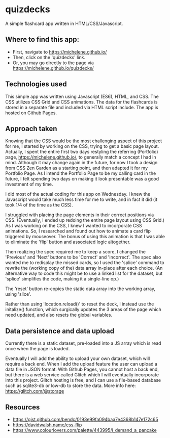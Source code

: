 # quizdecks
A simple flashcard app written in HTML/CSS/Javascript.

## Where to find this app:
* First, navigate to https://michelene.github.io/
* Then, click on the 'quizdecks' link.
* Or, you may go directly to the page via https://michelene.github.io/quizdecks/


## Technologies used

This simple app was written using Javascript (ES6), HTML, and CSS.
The CSS utilizes CSS Grid and CSS animations.
The data for the flashcards is stored in a separate file and included via HTML script include.
The app is hosted on Github Pages.

## Approach taken
Knowing that the CSS would be the most challenging aspect of this project for me, I started by working on the CSS, trying to get a basic page layout. Actually, I spent the entire first two days restyling the referring (Portfolio) page, https://michelene.github.io/, to generally match a concept I had in mind. Although it may change again in the future, for now I took a design from CSS Zen Garden as a starting point, and then adapted it for my Portfolio Page. As I intend the Portfolio Page to be my calling card in the future, I felt spending two days on making it look presentable was a good investment of my time.

I did most of the actual coding for this app on Wednesday. I knew the Javascript would take much less time for me to write, and in fact it did (it took 1/4 of the time as the CSS).

I struggled with placing the page elements in their correct positions via CSS. (Eventually, I ended up redoing the entire page layout using CSS Grid.) As I was working on the CSS, I knew I wanted to incorporate CSS animations. So, I researched and found out how to animate a card flip triggered by mouseover. The bonus of using this animation is that I was able to eliminate the 'flip' button and associated logic altogether. 

Then realizing the spec required me to keep a score, I changed the 'Previous' and 'Next' buttons to be 'Correct' and 'Incorrect'. The spec also wanted me to redisplay the missed cards, so I used the 'splice' command to rewrite the (working copy of the) data array in-place after each choice. (An alternative way to code this might be to use a linked list for the dataset, but 'splice' simplifies the code, making it a single-line op.)

The 'reset' button re-copies the static data array into the working array, using 'slice'.

Rather than using 'location.reload()' to reset the deck, I instead use the initalize() function, which surgically updates the 3 areas of the page which need updated, and also resets the global variables.


## Data persistence and data upload
Currently there is a static dataset, pre-loaded into a JS array which is read once when the page is loaded. 

Eventually I will add the ability to upload your own dataset, which will require a back end. When I add the upload feature  the user can upload a data file in JSON format. With Github Pages, you cannot host a back end, but there is a web service called Glitch which I will eventually incorporate into this project. Glitch hosting is free, and I can use a file-based database such as sqlite3-db or low-db to store the data. More info here:
https://glitch.com/@storage

## Resources
* https://gist.github.com/bendc/0193e99fa094baa7e4368b147e172c65
* https://davidwalsh.name/css-flip
* https://www.colourlovers.com/palette/443995/i_demand_a_pancake

